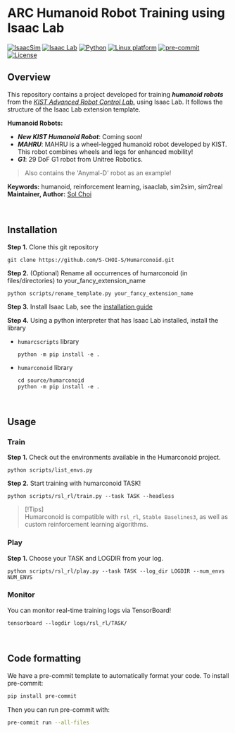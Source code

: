 # ARC Humanoid Robot Training using Isaac Lab

[![IsaacSim](https://img.shields.io/badge/IsaacSim-4.5.0-silver.svg)](https://docs.omniverse.nvidia.com/isaacsim/latest/overview.html)
[![Isaac Lab](https://img.shields.io/badge/IsaacLab-2.0.2-silver)](https://isaac-sim.github.io/IsaacLab)
[![Python](https://img.shields.io/badge/python-3.10-blue.svg)](https://docs.python.org/3/whatsnew/3.10.html)
[![Linux platform](https://img.shields.io/badge/platform-linux--64-orange.svg)](https://releases.ubuntu.com/22.04/)
[![pre-commit](https://img.shields.io/badge/pre--commit-enabled-brightgreen?logo=pre-commit&logoColor=white)](https://pre-commit.com/)
[![License](https://img.shields.io/badge/license-MIT-yellow.svg)](https://opensource.org/license/mit)

## Overview

This repository contains a project developed for training _**humanoid robots**_ from the _[KIST Advanced Robot Control Lab.](https://sites.google.com/view/kist-arc/)_ using Isaac Lab. It follows the structure of the Isaac Lab extension template.

**Humanoid Robots:**

- _**New KIST Humanoid Robot**_: Coming soon!
- _**MAHRU**_: MAHRU is a wheel-legged humanoid robot developed by KIST. This robot combines wheels and legs for enhanced mobility!
- _**G1**_: 29 DoF G1 robot from Unitree Robotics.
> Also contains the 'Anymal-D' robot as an example!

**Keywords:** humanoid, reinforcement learning, isaaclab, sim2sim, sim2real  
**Maintainer, Author:** [Sol Choi](https://github.com/S-CHOI-S)

</br>

## Installation

**Step 1.** Clone this git repository
```
git clone https://github.com/S-CHOI-S/Humarconoid.git
```

**Step 2.** (Optional) Rename all occurrences of humarconoid (in files/directories) to your_fancy_extension_name
```
python scripts/rename_template.py your_fancy_extension_name
```

**Step 3.** Install Isaac Lab, see the [installation guide](https://isaac-sim.github.io/IsaacLab/source/setup/installation/index.html)

**Step 4.** Using a python interpreter that has Isaac Lab installed, install the library
- `humarcscripts` library
    ```
    python -m pip install -e .
    ```
- `humarconoid` library
    ```
    cd source/humarconoid
    python -m pip install -e .
    ```


</br>

## Usage
### Train
**Step 1.** Check out the environments available in the Humarconoid project.
```
python scripts/list_envs.py
```
**Step 2.** Start training with humarconoid TASK!
```
python scripts/rsl_rl/train.py --task TASK --headless
```
>[!Tips]  
> Humarconoid is compatible with `rsl_rl`, `Stable Baselines3`, as well as custom reinforcement learning algorithms.

### Play
**Step 1.** Choose your TASK and LOGDIR from your log.
```
python scripts/rsl_rl/play.py --task TASK --log_dir LOGDIR --num_envs NUM_ENVS
```

### Monitor
You can monitor real-time training logs via TensorBoard!
```
tensorboard --logdir logs/rsl_rl/TASK/
```


</br>

## Code formatting

We have a pre-commit template to automatically format your code.
To install pre-commit:

```bash
pip install pre-commit
```

Then you can run pre-commit with:

```bash
pre-commit run --all-files
```
